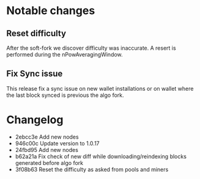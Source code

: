Notable changes
===============

Reset difficulty
----------------

After the soft-fork we discover difficulty was inaccurate. A resert is performed during the nPowAveragingWindow.

Fix Sync issue
--------------

This release fix a sync issue on new wallet installations or on wallet where the last block synced is previous the algo fork.

Changelog
=========

* 2ebcc3e Add new nodes
* 946c00c Update version to 1.0.17
* 24fbd95 Add new nodes
* b62a21a Fix check of new diff while downloading/reindexing blocks generated before algo fork
* 3f08b63 Reset the difficulty as asked from pools and miners
